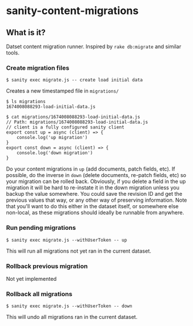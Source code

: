 # sanity-content-migrations

## What is it?
Datset content migration runner. Inspired by `rake db:migrate` and similar tools.

### Create migration files
```
$ sanity exec migrate.js -- create load initial data
```

Creates a new timestamped file in `migrations/`

```
$ ls migrations
1674008088293-load-initial-data.js
```

```
$ cat migrations/1674008088293-load-initial-data.js
// Path: migrations/1674008088293-load-initial-data.js
// client is a fully configured sanity client
export const up = async (client) => {
    console.log('up migration')
}
export const down = async (client) => {
    console.log('down migration')
}
```

Do your content migrations in `up` (add documents, patch fields, etc). If possible, do the inverse in `down` (delete documents, re-patch fields, etc) so your migration can be rolled back. Obviously, if you delete a field in the up migration it will be hard to re-instate it in the down migration unless you backup the value somewhere. You could save the revision ID and get the previous values that way, or any other way of preserving information. Note that you'll want to do this either in the dataset itself, or somewhere else non-local, as these migrations should ideally be runnable from anywhere.

### Run pending migrations
```
$ sanity exec migrate.js --withUserToken -- up
```

This will run all migrations not yet ran in the current dataset.

### Rollback previous migration

Not yet implemented

### Rollback all migrations
```
$ sanity exec migrate.js --withUserToken -- down
```

This will undo all migrations ran in the current dataset.

